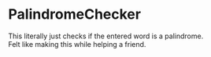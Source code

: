 # PalindromeChecker
This literally just checks if the entered word is a palindrome.  
Felt like making this while helping a friend.
